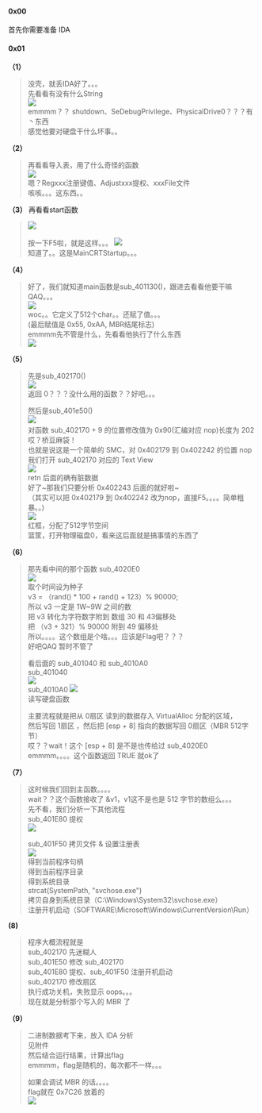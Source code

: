 #### 0x00
首先你需要准备 IDA
#### 0x01
**（1）**   
> 没壳，就丢IDA好了。。。    
> 先看看有没有什么String  
> ![](https://i.imgur.com/1o9e7pp.png)    
> emmmm？？ shutdown、SeDebugPrivilege、PhysicalDrive0？？？有丶东西    
> 感觉他要对硬盘干什么坏事。。    

**（2）**   
> 再看看导入表，用了什么奇怪的函数   
> ![](https://i.imgur.com/pjbsQTD.png)    
> 嗯？Regxxx注册键值、Adjustxxx提权、xxxFile文件   
> 咳咳。。。这东西。。

**（3）**
再看看start函数       
> ![](https://i.imgur.com/A8PxqRM.png)    
> ​     
> 按一下F5啦，就是这样。。。
> ![](https://i.imgur.com/lMlOSSD.png)    
> 知道了。。这是MainCRTStartup。。。    

**（4）**
> 好了，我们就知道main函数是sub\_401130()，跟进去看看他要干嘛QAQ。。。   
> ![](https://i.imgur.com/MOOPYkr.png)    
> woc。。它定义了512个char。。还赋了值。。。   
> (最后赋值是 0x55, 0xAA, MBR结尾标志)    
> emmmm先不管是什么，先看看他执行了什么东西    
> ![](https://i.imgur.com/lYE4Rfn.png)    

**（5）**
> 先是sub\_402170()    
> ![](https://i.imgur.com/sUJHiD1.png)    
> 返回 0？？？没什么用的函数？？好吧。。。   
> 
> 然后是sub\_401e50()    
> ![](https://i.imgur.com/vA8j1Ga.png)
> ​    
> 对函数 sub\_402170 + 9 的位置修改值为 0x90(汇编对应 nop)长度为 202   
> 哎？桥豆麻袋！    
> 也就是说这是一个简单的 SMC，对 0x402179 到 0x402242 的位置 nop    
> 我们打开 sub_402170 对应的 Text View    
> ![](https://i.imgur.com/PXe3P8v.png)   
> retn 后面的确有脏数据    
> 好了~那我们只要分析 0x402243 后面的就好啦~   
> （其实可以把 0x402179 到 0x402242 改为nop，直接F5。。。。简单粗暴。。)     
> ![](https://i.imgur.com/DwTjgBt.png)   
> 红框，分配了512字节空间    
> 篮筐，打开物理磁盘0，看来这后面就是搞事情的东西了

**（6）** 
> 那先看中间的那个函数 sub\_4020E0    
> ![](https://i.imgur.com/aIsgj6R.png)     
> 取个时间设为种子    
> v3 = （rand() * 100 + rand() + 123）% 90000;    
> 所以 v3 一定是 1W~9W 之间的数    
> 把 v3 转化为字符数字附到 数组 30 和 43偏移处   
> 把 （v3 + 321）% 90000 附到 49 偏移处    
> 所以。。。。这个数组是个啥。。。应该是Flag吧？？？   
> 好吧QAQ 暂时不管了   
> 
> 看后面的 sub\_401040 和 sub\_4010A0    
> sub\_401040    
> ![](https://i.imgur.com/Jf5JlV2.png)    
> sub\_4010A0
> ![](https://i.imgur.com/N10PNIC.png)     
> 读写硬盘函数    
> 
> 主要流程就是把从 0扇区 读到的数据存入 VirtualAlloc 分配的区域，   
> 然后写回 1扇区 ，然后把 [esp + 8] 指向的数据写回 0扇区（MBR 512字节）   
> 哎？？wait！这个 [esp + 8] 是不是也传给过 sub\_4020E0   
> emmmm。。。。这个函数返回 TRUE 就ok了     

**（7）**
> 这时候我们回到主函数。。。。    
> wait？？这个函数接收了 &v1，v1这不是也是 512 字节的数组么。。。   
> 先不看，我们分析一下其他流程    
> sub\_401E80 提权    
> ![](https://i.imgur.com/HRWBDHd.png)    
> 
> sub\_401F50 拷贝文件 & 设置注册表    
> ![](https://i.imgur.com/YaxM687.png)    
> 得到当前程序句柄    
> 得到当前程序目录    
> 得到系统目录    
> strcat(SystemPath, "svchose.exe")   
> 拷贝自身到系统目录（C:\Windows\System32\svchose.exe）      
> 注册开机启动（SOFTWARE\Microsoft\Windows\CurrentVersion\Run）   

**(8)**
> 程序大概流程就是   
> sub\_402170 先迷糊人    
> sub\_401E50 修改 sub\_402170   
> sub\_401E80 提权、sub\_401F50 注册开机启动   
> sub\_402170 修改扇区    
> 执行成功关机，失败显示 oops。。。   
> 现在就是分析那个写入的 MBR 了   

**（9）**
> 二进制数据考下来，放入 IDA 分析   
> 见附件   
> 然后结合运行结果，计算出flag   
> emmmm，flag是随机的，每次都不一样。。。
> 
> 如果会调试 MBR 的话。。。。  
> flag就在 0x7C26 放着的     
> ![](https://i.imgur.com/hSmG0SG.png)